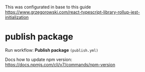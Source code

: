 This was configurated in base to this guide
https://www.grzegorowski.com/react-typescript-library-rollup-jest-initialization

# publish package

Run workflow: **Publish package** `(publish.yml)`

Docs how to update npm version: https://docs.npmjs.com/cli/v7/commands/npm-version





